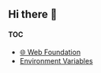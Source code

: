 ## Hi there 👋



#### TOC
- [🌐 Web Foundation](https://github.com/shanreed25/Web-Foundation)
- [Environment Variables](https://github.com/shanreed25/Software-Development/blob/main/SCM/EnvironmentVariables.md)
<!--
**shanreed25/shanreed25** is a ✨ _special_ ✨ repository because its `README.md` (this file) appears on your GitHub profile.

Here are some ideas to get you started:

- 🔭 I’m currently working on ...
- 🌱 I’m currently learning ...
- 👯 I’m looking to collaborate on ...
- 🤔 I’m looking for help with ...
- 💬 Ask me about ...
- 📫 How to reach me: ...
- 😄 Pronouns: ...
- ⚡ Fun fact: ...
-->
